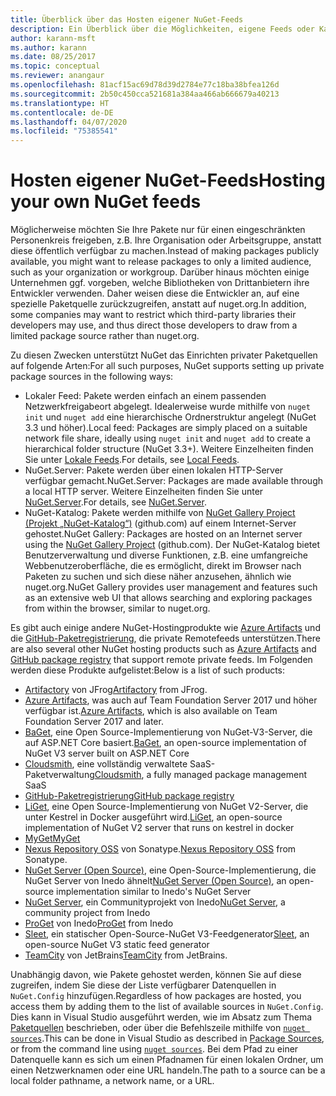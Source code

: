 ```yaml
---
title: Überblick über das Hosten eigener NuGet-Feeds
description: Ein Überblick über die Möglichkeiten, eigene Feeds oder Kataloge für NuGet-Pakete lokal oder remote zu hosten
author: karann-msft
ms.author: karann
ms.date: 08/25/2017
ms.topic: conceptual
ms.reviewer: anangaur
ms.openlocfilehash: 81acf15ac69d78d39d2784e77c18ba38bfea126d
ms.sourcegitcommit: 2b50c450cca521681a384aa466ab666679a40213
ms.translationtype: HT
ms.contentlocale: de-DE
ms.lasthandoff: 04/07/2020
ms.locfileid: "75385541"
---
```

# <a name="hosting-your-own-nuget-feeds"></a><span data-ttu-id="14492-103">Hosten eigener NuGet-Feeds</span><span class="sxs-lookup"><span data-stu-id="14492-103">Hosting your own NuGet feeds</span></span>

<span data-ttu-id="14492-104">Möglicherweise möchten Sie Ihre Pakete nur für einen eingeschränkten Personenkreis freigeben, z.B. Ihre Organisation oder Arbeitsgruppe, anstatt diese öffentlich verfügbar zu machen.</span><span class="sxs-lookup"><span data-stu-id="14492-104">Instead of making packages publicly available, you might want to release packages to only a limited audience, such as your organization or workgroup.</span></span> <span data-ttu-id="14492-105">Darüber hinaus möchten einige Unternehmen ggf. vorgeben, welche Bibliotheken von Drittanbietern ihre Entwickler verwenden. Daher weisen diese die Entwickler an, auf eine spezielle Paketquelle zurückzugreifen, anstatt auf nuget.org.</span><span class="sxs-lookup"><span data-stu-id="14492-105">In addition, some companies may want to restrict which third-party libraries their developers may use, and thus direct those developers to draw from a limited package source rather than nuget.org.</span></span>

<span data-ttu-id="14492-106">Zu diesen Zwecken unterstützt NuGet das Einrichten privater Paketquellen auf folgende Arten:</span><span class="sxs-lookup"><span data-stu-id="14492-106">For all such purposes, NuGet supports setting up private package sources in the following ways:</span></span>

- <span data-ttu-id="14492-107">Lokaler Feed: Pakete werden einfach an einem passenden Netzwerkfreigabeort abgelegt. Idealerweise wurde mithilfe von `nuget init` und `nuget add` eine hierarchische Ordnerstruktur angelegt (NuGet 3.3 und höher).</span><span class="sxs-lookup"><span data-stu-id="14492-107">Local feed: Packages are simply placed on a suitable network file share, ideally using `nuget init` and `nuget add` to create a hierarchical folder structure (NuGet 3.3+).</span></span> <span data-ttu-id="14492-108">Weitere Einzelheiten finden Sie unter [Lokale Feeds](../hosting-packages/local-feeds.md).</span><span class="sxs-lookup"><span data-stu-id="14492-108">For details, see [Local Feeds](../hosting-packages/local-feeds.md).</span></span>
- <span data-ttu-id="14492-109">NuGet.Server: Pakete werden über einen lokalen HTTP-Server verfügbar gemacht.</span><span class="sxs-lookup"><span data-stu-id="14492-109">NuGet.Server: Packages are made available through a local HTTP server.</span></span> <span data-ttu-id="14492-110">Weitere Einzelheiten finden Sie unter [NuGet.Server](../hosting-packages/nuget-server.md).</span><span class="sxs-lookup"><span data-stu-id="14492-110">For details, see [NuGet.Server](../hosting-packages/nuget-server.md).</span></span>
- <span data-ttu-id="14492-111">NuGet-Katalog: Pakete werden mithilfe von [NuGet Gallery Project (Projekt „NuGet-Katalog“)](https://github.com/NuGet/NuGetGallery#build-and-run-the-gallery-in-arbitrary-number-easy-steps) (github.com) auf einem Internet-Server gehostet.</span><span class="sxs-lookup"><span data-stu-id="14492-111">NuGet Gallery: Packages are hosted on an Internet server using the [NuGet Gallery Project](https://github.com/NuGet/NuGetGallery#build-and-run-the-gallery-in-arbitrary-number-easy-steps) (github.com).</span></span> <span data-ttu-id="14492-112">Der NuGet-Katalog bietet Benutzerverwaltung und diverse Funktionen, z.B. eine umfangreiche Webbenutzeroberfläche, die es ermöglicht, direkt im Browser nach Paketen zu suchen und sich diese näher anzusehen, ähnlich wie nuget.org.</span><span class="sxs-lookup"><span data-stu-id="14492-112">NuGet Gallery provides user management and features such as an extensive web UI that allows searching and exploring packages from within the browser, similar to nuget.org.</span></span>

<span data-ttu-id="14492-113">Es gibt auch einige andere NuGet-Hostingprodukte wie [Azure Artifacts](https://www.visualstudio.com/docs/package/nuget/publish) und die [GitHub-Paketregistrierung](https://help.github.com/articles/configuring-nuget-for-use-with-github-package-registry), die private Remotefeeds unterstützen.</span><span class="sxs-lookup"><span data-stu-id="14492-113">There are also several other NuGet hosting products such as [Azure Artifacts](https://www.visualstudio.com/docs/package/nuget/publish) and [GitHub package registry](https://help.github.com/articles/configuring-nuget-for-use-with-github-package-registry) that support remote private feeds.</span></span> <span data-ttu-id="14492-114">Im Folgenden werden diese Produkte aufgelistet:</span><span class="sxs-lookup"><span data-stu-id="14492-114">Below is a list of such products:</span></span>

- <span data-ttu-id="14492-115">[Artifactory](https://www.jfrog.com/artifactory/) von JFrog</span><span class="sxs-lookup"><span data-stu-id="14492-115">[Artifactory](https://www.jfrog.com/artifactory/) from JFrog.</span></span>
- <span data-ttu-id="14492-116">[Azure Artifacts](https://www.visualstudio.com/docs/package/nuget/publish), was auch auf Team Foundation Server 2017 und höher verfügbar ist.</span><span class="sxs-lookup"><span data-stu-id="14492-116">[Azure Artifacts](https://www.visualstudio.com/docs/package/nuget/publish), which is also available on Team Foundation Server 2017 and later.</span></span>
- <span data-ttu-id="14492-117">[BaGet](https://github.com/loic-sharma/BaGet), eine Open Source-Implementierung von NuGet-V3-Server, die auf ASP.NET Core basiert.</span><span class="sxs-lookup"><span data-stu-id="14492-117">[BaGet](https://github.com/loic-sharma/BaGet), an open-source implementation of NuGet V3 server built on ASP.NET Core</span></span>
- <span data-ttu-id="14492-118">[Cloudsmith](https://cloudsmith.io/l/nuget-feed/), eine vollständig verwaltete SaaS-Paketverwaltung</span><span class="sxs-lookup"><span data-stu-id="14492-118">[Cloudsmith](https://cloudsmith.io/l/nuget-feed/), a fully managed package management SaaS</span></span>
- [<span data-ttu-id="14492-119">GitHub-Paketregistrierung</span><span class="sxs-lookup"><span data-stu-id="14492-119">GitHub package registry</span></span>](https://help.github.com/articles/configuring-nuget-for-use-with-github-package-registry)
- <span data-ttu-id="14492-120">[LiGet](https://github.com/ai-traders/liget), eine Open Source-Implementierung von NuGet V2-Server, die unter Kestrel in Docker ausgeführt wird.</span><span class="sxs-lookup"><span data-stu-id="14492-120">[LiGet](https://github.com/ai-traders/liget), an open-source implementation of NuGet V2 server that runs on kestrel in docker</span></span>
- [<span data-ttu-id="14492-121">MyGet</span><span class="sxs-lookup"><span data-stu-id="14492-121">MyGet</span></span>](https://myget.org)
- <span data-ttu-id="14492-122">[Nexus Repository OSS](https://www.sonatype.com/nexus-repository-oss) von Sonatype.</span><span class="sxs-lookup"><span data-stu-id="14492-122">[Nexus Repository OSS](https://www.sonatype.com/nexus-repository-oss) from Sonatype.</span></span>
- <span data-ttu-id="14492-123">[NuGet Server (Open Source)](https://github.com/svenkle/nuget-server), eine Open-Source-Implementierung, die NuGet Server von Inedo ähnelt</span><span class="sxs-lookup"><span data-stu-id="14492-123">[NuGet Server (Open Source)](https://github.com/svenkle/nuget-server), an open-source implementation similar to Inedo's NuGet Server</span></span>
- <span data-ttu-id="14492-124">[NuGet Server](http://nugetserver.net/), ein Communityprojekt von Inedo</span><span class="sxs-lookup"><span data-stu-id="14492-124">[NuGet Server](http://nugetserver.net/), a community project from Inedo</span></span>
- <span data-ttu-id="14492-125">[ProGet](https://inedo.com/proget) von Inedo</span><span class="sxs-lookup"><span data-stu-id="14492-125">[ProGet](https://inedo.com/proget) from Inedo</span></span>
- <span data-ttu-id="14492-126">[Sleet](https://github.com/emgarten/sleet), ein statischer Open-Source-NuGet V3-Feedgenerator</span><span class="sxs-lookup"><span data-stu-id="14492-126">[Sleet](https://github.com/emgarten/sleet), an open-source NuGet V3 static feed generator</span></span>
- <span data-ttu-id="14492-127">[TeamCity](https://www.jetbrains.com/teamcity/) von JetBrains</span><span class="sxs-lookup"><span data-stu-id="14492-127">[TeamCity](https://www.jetbrains.com/teamcity/) from JetBrains.</span></span>

<span data-ttu-id="14492-128">Unabhängig davon, wie Pakete gehostet werden, können Sie auf diese zugreifen, indem Sie diese der Liste verfügbarer Datenquellen in `NuGet.Config` hinzufügen.</span><span class="sxs-lookup"><span data-stu-id="14492-128">Regardless of how packages are hosted, you access them by adding them to the list of available sources in `NuGet.Config`.</span></span> <span data-ttu-id="14492-129">Dies kann in Visual Studio ausgeführt werden, wie im Absatz zum Thema [Paketquellen](../consume-packages/install-use-packages-visual-studio.md#package-sources) beschrieben, oder über die Befehlszeile mithilfe von [`nuget sources`](../reference/cli-reference/cli-ref-sources.md).</span><span class="sxs-lookup"><span data-stu-id="14492-129">This can be done in Visual Studio as described in [Package Sources](../consume-packages/install-use-packages-visual-studio.md#package-sources), or from the command line using [`nuget sources`](../reference/cli-reference/cli-ref-sources.md).</span></span> <span data-ttu-id="14492-130">Bei dem Pfad zu einer Datenquelle kann es sich um einen Pfadnamen für einen lokalen Ordner, um einen Netzwerknamen oder eine URL handeln.</span><span class="sxs-lookup"><span data-stu-id="14492-130">The path to a source can be a local folder pathname, a network name, or a URL.</span></span>

